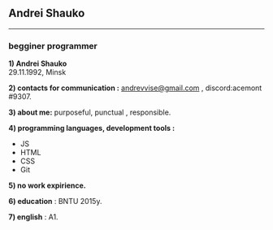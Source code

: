 ## Andrei Shauko ##
***
 ### begginer programmer ###
 
 **1) Andrei Shauko** <br/>29.11.1992, Minsk
 
 **2) contacts for communication :** andrevvise@gmail.com , discord:acemont #9307.
 
 **3) about me:** purposeful, punctual , responsible.
 
 **4) programming languages, development tools :**

  - JS 
  - HTML 
  - CSS
  - Git
  
 **5) no work expirience.**
 
 **6) education** : BNTU 2015y.
  
 **7) english** : A1.
